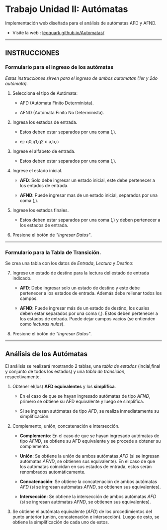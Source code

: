# Trabajo Unidad II: Autómatas 

Implementación web diseñada para el análisis de autómatas AFD y AFND.

- Visite la web : [leoquark.github.io/Automatas/](https://leoquark.github.io/Automatas/)

___

## INSTRUCCIONES

### Formulario para el ingreso de los autómatas

*Estas instrucciones sirven para el ingreso de ambos automatas (1er y 2do autómata).*

1. Selecciona el tipo de Autómata:
    + AFD (Autómata Finito Determinista).

    + AFND (Autómata Finito No Determinista).

2. Ingresa los estados de entrada.
    + Estos deben estar separados por una coma (,).

    + ej: q0,q1,q2  o   a,b,c

3. Ingrese el alfabeto de entrada.
    + Estos deben estar separados por una coma (,).

4. Ingrese el estado inicial.
    + **AFD**: Solo debe ingresar un estado inicial, este debe pertenecer a los entados de entrada.

    + **AFND**: Puede ingresar mas de un estado inicial, separados por una coma (,).

5. Ingrese los estados finales.
    + Estos deben estar separados por una coma (,) y deben pertenecer a los estados de entrada.

6. Presione el botón de *"Ingresar Datos"*.

___

### Formulario para la Tabla de Transición.

Se crea una tabla con los datos de *Entrada*, *Lectura* y *Destino*:

7. Ingrese un estado de destino para la lectura del estado de entrada indicado.
    + **AFD**: Debe ingresar solo un estado de destino y este debe pertenecer a los estados de entrada. Además debe rellenar todos los campos.

    + **AFND**: Puede ingresar más de un estado de destino, los cuales deben estar separados por una coma (,). Estos deben pertenecer a los estados de entrada. Puede dejar campos vacios (se entienden como *lecturas nulas*).

8. Presione el botón de *"Ingresar Datos"*.

___

## Análisis de los Autómatas

El análisis se realizará mostrando 2 tablas, una *tabla de estados* (incial,final y conjunto de todos los estados) y una *tabla de transición*, respectivamente.

1. Obtener el(los) **AFD equivalentes**  y los **simplifica**.
    + En el caso de que se hayan ingresado autómatas de tipo *AFND*, primero se obtiene su AFD equivalente y luego se simplifica.

    + Si se ingresan autómatas de tipo *AFD*, se realiza inmediatamente su simplificación.

2. Complemento, unión, concatenación e intersección.
    + **Complemento**: En el caso de que se hayan ingresado autómatas de tipo *AFND*, se obtiene su AFD equivalente y se procede a obtener su complemento.

    + **Unión**: Se obtiene la unión de ambos autómatas *AFD* (si se ingresan autómatas *AFND*, se obtienen sus equivalente). En el caso de que los autómatas coincidan en sus estados de entrada, estos serán renombrados automáticamente.

    + **Concatenación**: Se obtiene la concatenación de ambos autómatas *AFD* (si se ingresan autómatas *AFND*, se obtienen sus equivalentes).

    + **Intersección**: Se obtiene la intersección de ambos autómatas *AFD* (si se ingresan autómatas *AFND*, se obtienen sus equivalentes).

3. Se obtiene el autómata equivalente (*AFD*) de los procedimientos del punto anterior (unión, concatenación e intersección). Luego de esto, se obtiene la simplificación de cada uno de estos.

